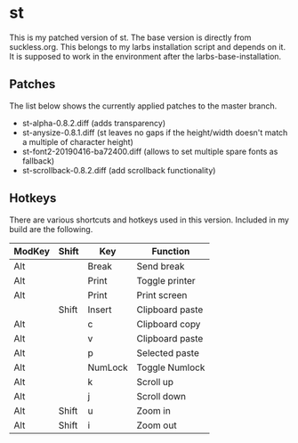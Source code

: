 # st
This is my patched version of st. The base version is directly from suckless.org.
This belongs to my larbs installation script and depends on it.
It is supposed to work in the environment after the larbs-base-installation.

## Patches
The list below shows the currently applied patches to the master branch.
- st-alpha-0.8.2.diff (adds transparency)
- st-anysize-0.8.1.diff (st leaves no gaps if the height/width doesn't match a multiple of character height)
- st-font2-20190416-ba72400.diff (allows to set multiple spare fonts as fallback)
- st-scrollback-0.8.2.diff (add scrollback functionality)

## Hotkeys
There are various shortcuts and hotkeys used in this version. Included in my build are the following.

| ModKey | Shift | Key               | Function           |
| ------ | ----- | ----------------- | ------------------ |
| Alt    |       | Break	         | Send break         |
| Alt    |       | Print			 | Toggle printer     |
| Alt    |       | Print			 | Print screen       |
|        | Shift | Insert		     | Clipboard paste    |
| Alt    |       | c				 | Clipboard copy     |
| Alt    |       | v				 | Clipboard paste    |
| Alt    |       | p			     | Selected paste     |
| Alt    |       | NumLock			 | Toggle Numlock     |
| Alt    |       | k				 | Scroll up          |
| Alt    |       | j				 | Scroll down        |
| Alt    | Shift | u				 | Zoom in            |
| Alt    | Shift | i				 | Zoom out           |
